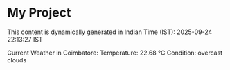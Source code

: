 # My Project

This content is dynamically generated in Indian Time (IST): 2025-09-24 22:13:27 IST


Current Weather in Coimbatore:
Temperature: 22.68 °C
Condition: overcast clouds
